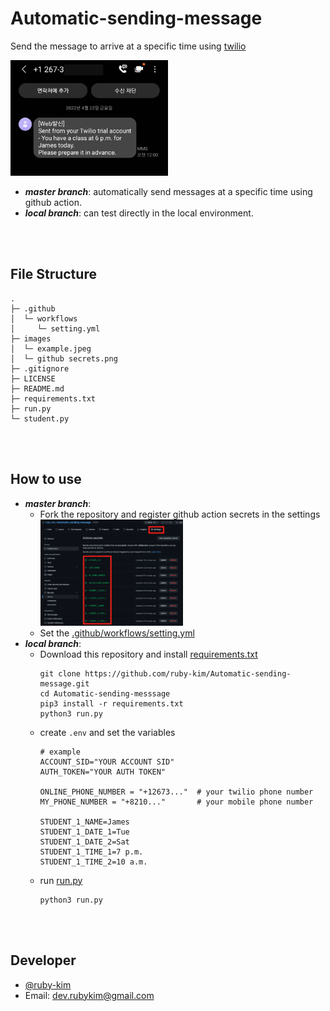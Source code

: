 # Automatic-sending-message
Send the message to arrive at a specific time using [twilio](https://www.twilio.com/)

<img src="https://github.com/ruby-kim/Automatic-sending-message/blob/master/images/example.jpeg"  width="50%"/>

* ***master branch***: automatically send messages at a specific time using github action.
* ***local branch***: can test directly in the local environment.

<br><br>

## File Structure
```
.
├─ .github
│  └─ workflows
│     └─ setting.yml
├─ images
│  └─ example.jpeg
│  └─ github secrets.png
├─ .gitignore
├─ LICENSE
├─ README.md
├─ requirements.txt
├─ run.py
└─ student.py
```

<br><br>

## How to use
* ***master branch***:
  * Fork the repository and register github action secrets in the settings
    <img src="https://github.com/ruby-kim/Automatic-sending-message/blob/master/images/github%20secrets.png"  width="50%"/>
  * Set the [.github/workflows/setting.yml](https://github.com/ruby-kim/Automatic-sending-message/blob/master/.github/workflows/setting.yml)
* ***local branch***:
  * Download this repository and install [requirements.txt](./requirements.txt)
    ``` shell
    git clone https://github.com/ruby-kim/Automatic-sending-message.git
    cd Automatic-sending-messsage
    pip3 install -r requirements.txt
    python3 run.py
    ```
  * create `.env` and set the variables
    ``` .env
    # example
    ACCOUNT_SID="YOUR ACCOUNT SID"
    AUTH_TOKEN="YOUR AUTH TOKEN"

    ONLINE_PHONE_NUMBER = "+12673..."  # your twilio phone number
    MY_PHONE_NUMBER = "+8210..."       # your mobile phone number

    STUDENT_1_NAME=James
    STUDENT_1_DATE_1=Tue
    STUDENT_1_DATE_2=Sat
    STUDENT_1_TIME_1=7 p.m.
    STUDENT_1_TIME_2=10 a.m.
    ```
  * run [run.py](./run.py)
    ``` shell
    python3 run.py
    ```






<br><br>

## Developer
* [@ruby-kim](https://github.com/ruby-kim)
* Email: dev.rubykim@gmail.com   
